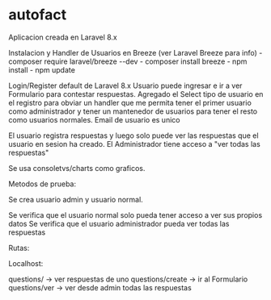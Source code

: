 # autofact

Aplicacion creada en Laravel 8.x

Instalacion y Handler de Usuarios en Breeze (ver Laravel Breeze para info)
    - composer require laravel/breeze --dev
    - composer install breeze
    - npm install
    - npm update

Login/Register default de Laravel 8.x
Usuario puede ingresar e ir a ver Formulario para contestar respuestas.
Agregado el Select tipo de usuario en el registro para obviar un handler que me permita tener el primer usuario como
administrador y tener un mantenedor de usuarios para tener el resto como usuarios normales.
Email de usuario es unico

El usuario registra respuestas y luego solo puede ver las respuestas que el usuario en sesion ha creado.
El Administrador tiene acceso a "ver todas las respuestas"

Se usa consoletvs/charts como graficos.


Metodos de prueba:

Se crea usuario admin y usuario normal.

Se verifica que el usuario normal solo pueda tener acceso a ver sus propios datos
Se verifica que el usuario administrador pueda ver todas las respuestas

Rutas:

Localhost:

questions/ -> ver respuestas de uno
questions/create -> ir al Formulario
questions/ver -> ver desde admin todas las respuestas
